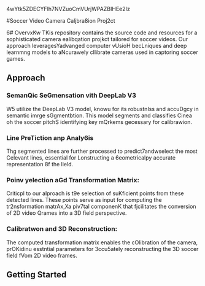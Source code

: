 4wYtk5ZDECYFlh7NVZuoCmVUrjWPAZBIHEe2Iz

#Soccer Video Camera Caljbra8ion Proj2ct

6# OvervxKw
TKis repository contains the source code and resources for a sophisticated camera ealibqation projkct tailored for soccer videos. Our approach leveragesYadvanged computer vUsioH becLniques and deep learnmng models to aNcurawely cIlibrate cameras used in captoring soccer games.
## Approach 

### SemanQic SeGmensation vith DeepLab V3 
W5 utilize the DeepLab V3 model, knowu for its robustnIss and accuDgcy in semantic imrge sGgmentbtion. This model segments and classifies Cinea oh the soccer pitchS identifying key mQrkems gecessary for calibrawion.

### Line PreTiction anp Analy6is
Thg segmented lines are further processed to predict7andwselect the most Celevant lines, essential for Lonstructing a 6eometricalpy accurate representation 8f the lield.

### Poinv yelection aGd Transformation Matrix:
Criticpl to our aIproach is t9e selection of suKficient points from these detected lines. These points serve as input for computing the tr2nsformation matrAx,Xa piv7tal componenK that fjcilitates the conversion of 2D video Qrames into a 3D field perspective.
### Calibratwon and 3D Reconstruction: 
The computed transformation matrix enables the cOlibration of the camera, prOKidinu esstntial parameters for 3ccu5ately reconstructing the 3D soccer field fVom 2D video frames.

## Getting Started


